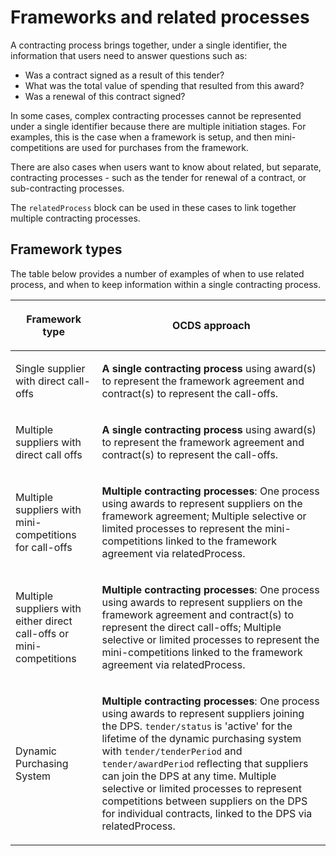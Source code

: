 # Frameworks and related processes

A contracting process brings together, under a single identifier, the information that users need to answer questions such as:

* Was a contract signed as a result of this tender?
* What was the total value of spending that resulted from this award?
* Was a renewal of this contract signed?

In some cases, complex contracting processes cannot be represented under a single identifier because there are multiple initiation stages. For examples, this is the case when a framework is setup, and then mini-competitions are used for purchases from the framework.

There are also cases when users want to know about related, but separate, contracting processes - such as the tender for renewal of a contract, or sub-contracting processes.

The `relatedProcess` block can be used in these cases to link together multiple contracting processes. 

## Framework types 

The table below provides a number of examples of when to use related process, and when to keep information within a single contracting process. 

<table class="docutils">
<thead>
<tr>
<th>

Framework type

</th>
<th>

OCDS approach

</th>
</tr>
</thead>
<tbody>
<tr>
<td>

Single supplier with direct call-offs

</td>
<td>

**A single contracting process** using award(s) to represent the framework agreement and contract(s) to represent the call-offs.

</td>
</tr>
<tr>
<td>

Multiple suppliers with direct call offs

</td>
<td>

**A single contracting process** using award(s) to represent the framework agreement and contract(s) to represent the call-offs.

</td>
</tr>
<tr>
<td>

Multiple suppliers with mini-competitions for call-offs

</td>
<td>

**Multiple contracting processes**: One process using awards to represent suppliers on the framework agreement; Multiple selective or limited processes to represent the mini-competitions linked to the framework agreement via relatedProcess.

</td>
</tr>
<tr>
<td>

Multiple suppliers with either direct call-offs or mini-competitions

</td>
<td>

**Multiple contracting processes**: One process using awards to represent suppliers on the framework agreement and contract(s) to represent the direct call-offs; Multiple selective or limited processes to represent the mini-competitions linked to the framework agreement via relatedProcess.

</td>
</tr>
<tr>
<td>

Dynamic Purchasing System

</td>
<td>

**Multiple contracting processes**: One process using awards to represent suppliers joining the DPS. `tender/status` is 'active' for the lifetime of the dynamic purchasing system with `tender/tenderPeriod` and `tender/awardPeriod` reflecting that suppliers can join the DPS at any time. Multiple selective or limited processes to represent competitions between suppliers on the DPS for individual contracts, linked to the DPS via relatedProcess.</td>

</tr>
</tbody>
</table>
